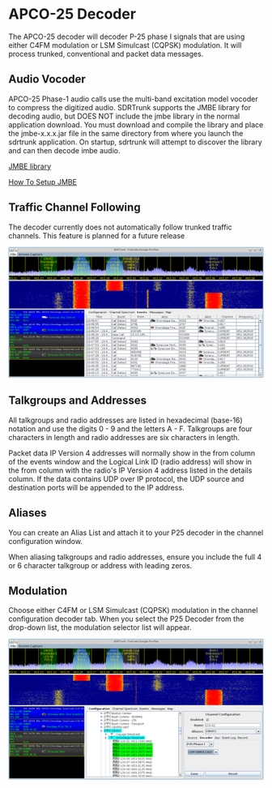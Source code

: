 # APCO-25 Decoder #

The APCO-25 decoder will decoder P-25 phase I signals that are using either
C4FM modulation or LSM Simulcast (CQPSK) modulation.  It will process trunked,
conventional and packet data messages.

## Audio Vocoder ##

APCO-25 Phase-1 audio calls use the multi-band excitation model vocoder to
compress the digitized audio.  SDRTrunk supports the JMBE library for decoding
audio, but DOES NOT include the jmbe library in the normal application download.
You must download and compile the library and place the jmbe-x.x.x.jar file in
the same directory from where you launch the sdrtrunk application.  On startup,
sdrtrunk will attempt to discover the library and can then decode imbe audio.

[JMBE library](https://github.com/DSheirer/jmbe)

[How To Setup JMBE](JMBE.md)

## Traffic Channel Following ##
The decoder currently does not automatically follow trunked traffic channels.
This feature is planned for a future release

![](images/P25_Decoding.png)

## Talkgroups and Addresses ##

All talkgroups and radio addresses are listed in hexadecimal (base-16) notation
and use the digits 0 - 9 and the letters A - F.  Talkgroups are four characters
in length and radio addresses are six characters in length.

Packet data IP Version 4 addresses will normally show in the from column of the
events window and the Logical Link ID (radio address) will show in the from
column with the radio's IP Version 4 address listed in the details column. If
the data contains UDP over IP protocol, the UDP source and destination ports
will be appended to the IP address.

## Aliases ##

You can create an Alias List and attach it to your P25 decoder in the channel
configuration window.

When aliasing talkgroups and radio addresses, ensure you include the full 4 or 6
character talkgroup or address with leading zeros.

## Modulation ##

Choose either C4FM or LSM Simulcast (CQPSK) modulation in the channel configuration
decoder tab.  When you select the P25 Decoder from the drop-down list, the
modulation selector list will appear.

![](images/P25_Decoding_2.png)